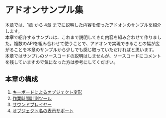 <div id="ch_title_img_5"></div>

<div id="ch_title_text"></div>

# アドオンサンプル集

<div id="ch_body"></div>

本章では、[1章](../chapter_01/SUMMARY.md) から [4章](../chapter_04/SUMMARY.md) までに説明した内容を使ったアドオンのサンプルを紹介します。  
本章で紹介するサンプルは、これまで説明してきた内容を組み合わせて作りました。複数のAPIを組み合わせて使うことで、アドオンで実現できることの幅が広がることを本章のサンプルから少しでも感じ取っていただければと思います。  
本章ではサンプルのソースコードの説明はしませんが、ソースコードにコメントを残していますので気になった方は参考にしてください。


<div id="ch_toc_title"></div>

## 本章の構成

<div id="ch_toc"></div>

1. [キーボードによるオブジェクト変形](01_Transform_Object_with_Keybord.md)
2. [作業時間計測ツール](02_Calculate_Working_Hour.md)
3. [サウンドプレイヤー](03_Sound_Player.md)
4. [オブジェクト名の表示サポート](04_Display_Object_Name.md)
